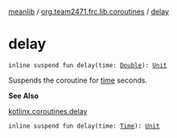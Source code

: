 [meanlib](../index.md) / [org.team2471.frc.lib.coroutines](index.md) / [delay](./delay.md)

# delay

`inline suspend fun delay(time: `[`Double`](https://kotlinlang.org/api/latest/jvm/stdlib/kotlin/-double/index.html)`): `[`Unit`](https://kotlinlang.org/api/latest/jvm/stdlib/kotlin/-unit/index.html)

Suspends the coroutine for [time](delay.md#org.team2471.frc.lib.coroutines$delay(kotlin.Double)/time) seconds.

**See Also**

[kotlinx.coroutines.delay](#)

`inline suspend fun delay(time: `[`Time`](../org.team2471.frc.lib.units/-time/index.md)`): `[`Unit`](https://kotlinlang.org/api/latest/jvm/stdlib/kotlin/-unit/index.html)